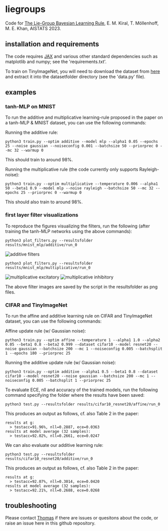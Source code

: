 # liegroups
Code for [The Lie-Group Bayesian Learning Rule](https://arxiv.org/abs/2303.04397),
E. M. Kiral, T. Möllenhoff, M. E. Khan, AISTATS 2023.

## installation and requirements
The code requires [JAX](https://github.com/google/jax) and various other standard dependencies such as matplotlib and numpy; see the 'requirements.txt'. 

To train on TinyImageNet, you will need to download the dataset from [here](http://cs231n.stanford.edu/tiny-imagenet-200.zip) 
and extract it into the datasetfolder directory (see the 'data.py' file). 

## examples

### tanh-MLP on MNIST
To run the additive and multiplicative learning-rule proposed in the paper on a tanh-MLP & MNIST dataset, you can use the following commands: 

Running the additive rule:
```
python3 train.py --optim additive --model mlp --alpha1 0.05 --epochs 25 --noise gaussian --noiseconfig 0.001 --batchsize 50 --priorprec 0 --mc 32 --warmup 0
``` 

This should train to around 98%.

Running the multiplicative rule (the code currently only supports Rayleigh-noise):
```
python3 train.py --optim multiplicative --temperature 0.006 --alpha1 50 --beta1 0.9 --model mlp --noise rayleigh --batchsize 50 --mc 32 --epochs 25 --priorprec 0 --warmup 0
```

This should also train to around 98%.

### first layer filter visualizations

To reproduce the figures visualizing the filters, run the following (after training the tanh-MLP networks using the above commands):

```
python3 plot_filters.py --resultsfolder results/mnist_mlp/additive/run_0 
```

![additive filters](https://i.imgur.com/PD3utxC.png)

```
python3 plot_filters.py --resultsfolder results/mnist_mlp/multiplicative/run_0 
```

![multiplicative excitatory](https://i.imgur.com/6v3LWn5.png)
![multiplicative inhibitory](https://i.imgur.com/2NDYJq6.png)

The above filter images are saved by the script in the resultsfolder as png files. 

### CIFAR and TinyImageNet
To run the affine and additive learning rule on CIFAR and TinyImageNet dataset, you can use the following commands: 

Affine update rule (w/ Gaussian noise):
```
python3 train.py --optim affine --temperature 1 --alpha1 1.0 --alpha2 0.05 --beta1 0.8 --beta2 0.999 --dataset cifar10 --model resnet20 --noise gaussian --batchsize 200 --mc 1 --noiseconfig 0.005 --batchsplit 1 --epochs 180 --priorprec 25
```

Running the additive update rule (w/ Gaussian noise):
```
python3 train.py --optim additive --alpha1 0.5 --beta1 0.8 --dataset cifar10 --model resnet20 --noise gaussian --batchsize 200 --mc 1 --noiseconfig 0.005 --batchsplit 1 --priorprec 25
```

To evaluate ECE, nll and accuracy of the trained models, run the following command specifying the folder where the results have been saved:

```
python3 test.py --resultsfolder results/cifar10_resnet20/affine/run_0
```

This produces an output as follows, cf. also Table 2 in the paper:
```
results at g:
  > testacc=91.96%, nll=0.2887, ece=0.0363
results at model average (32 samples):
  > testacc=92.02%, nll=0.2661, ece=0.0247
```

We can also evaluate our additive learning rule:
```
python3 test.py --resultsfolder results/cifar10_resnet20/additive/run_0
```

This produces an output as follows, cf. also Table 2 in the paper:
```
results at g:
  > testacc=92.07%, nll=0.3014, ece=0.0420
results at model average (32 samples):
  > testacc=92.21%, nll=0.2688, ece=0.0268
```

## troubleshooting

Please contact [Thomas](thomas.moellenhoff@riken.jp) if there are issues or quesitons about the code, or raise an issue here in this github repository.

